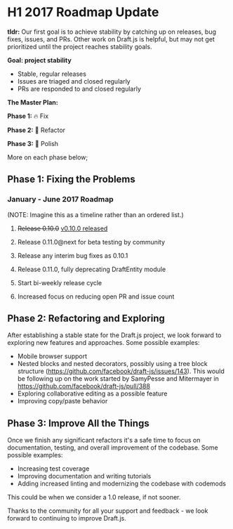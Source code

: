 # H1 2017 Roadmap Update

**tldr:** Our first goal is to achieve stability by catching up on releases, bug fixes, issues, and PRs. Other work on Draft.js is helpful, but may not get prioritized until the project reaches stability goals.

**Goal: project stability**

* Stable, regular releases
* Issues are triaged and closed regularly
* PRs are responded to and closed regularly

**The Master Plan:**

**Phase 1:** 🔥 Fix

**Phase 2:** 🔧  Refactor

**Phase 3:** 💅  Polish

More on each phase below;

## Phase 1: Fixing the Problems

### January - June 2017 Roadmap

(NOTE: Imagine this as a timeline rather than an ordered list.)

1. ~~Release 0.10.0~~ [v0.10.0 released](https://github.com/facebook/draft-js/releases/tag/v0.10.0)

2. Release 0.11.0@next for beta testing by community

3. Release any interim bug fixes as 0.10.1

4. Release 0.11.0, fully deprecating DraftEntity module

5. Start bi-weekly release cycle

6. Increased focus on reducing open PR and issue count


## Phase 2: Refactoring and Exploring

After establishing a stable state for the Draft.js project, we look forward to exploring new features and approaches. Some possible examples:

* Mobile browser support
* Nested blocks and nested decorators, possibly using a tree block structure (https://github.com/facebook/draft-js/issues/143). This would be following up on the work started by SamyPesse and Mitermayer in https://github.com/facebook/draft-js/pull/388
* Exploring collaborative editing as a possible feature
* Improving copy/paste behavior

## Phase 3: Improve All the Things

Once we finish any significant refactors it's a safe time to focus on documentation, testing, and overall improvement of the codebase. Some possible examples:

* Increasing test coverage
* Improving documentation and writing tutorials
* Adding increased linting and modernizing the codebase with codemods

This could be when we consider a 1.0 release, if not sooner.

Thanks to the community for all your support and feedback - we look forward to
continuing to improve Draft.js.
